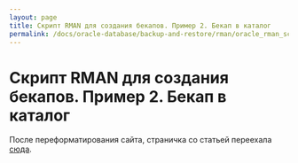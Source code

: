 ```yaml
---
layout: page
title: Скрипт RMAN для создания бекапов. Пример 2. Бекап в каталог
permalink: /docs/oracle-database/backup-and-restore/rman/oracle_rman_scripts_example/example2/
---
```


# Скрипт RMAN для создания бекапов. Пример 2. Бекап в каталог

После переформатирования сайта, страничка со статьей переехала  <a href="/database/backup-and-restore/rman/oracle_rman_scripts_example/example2/">сюда</a>.
